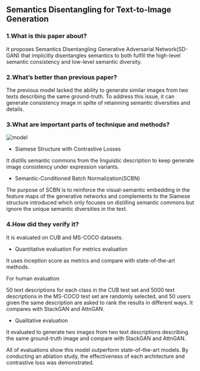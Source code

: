 ## Semantics Disentangling for Text-to-Image Generation

### 1.What is this paper about?

It proposes Semantics Disentangling Generative Adversarial Network(SD-GAN) that implicitly disentangles semantics to both fulfill the high-level semantic consistency and low-level semantic diversity.

### 2.What’s better than previous paper?

The previous model lacked the ability to generate similar images from two texts describing the same ground-truth.
To address this issue, it can generate consistency image in spilte of retainning semantic diversities and details.

### 3.What are important parts of technique and methods?

![model](../../img/SD-GAN_model.png) 

- Siamese Structure with Contrastive Losses

It distills semantic commons from the linguistic description to keep generate image consistency under expression variants.

- Semantic-Conditioned Batch Normalization(SCBN)

The purpose of SCBN is to reinforce the visual-semantic embedding in the feature maps of the generative networks and complements to the Siamese structure introduced which only focuses on distilling semantic commons but ignore the unique semantic diversities in the text.

### 4.How did they verify it?

It is evaluated on CUB and MS-COCO datasets.

- Quantitative evaluation
For metrics evaluation

It uses inception score as metrics and compare with state-of-the-art methods.

For human evaluation

50 text descriptions for each class in the CUB test set and 5000 text descriptions in the MS-COCO test set are randomly selected, and 50 users given the same description are asked to rank the results in different ways.
It compares with StackGAN and AttnGAN.

- Qualitative evaluation

It evaluated to generate two images from two text descriptions describing the same ground-truth image and compare with StackGAN and AttnGAN.

All of evaluations show this model outperform state-of-the-art models.
By conducting an ablation study, the effectiveness of each architecture and contrastive loss was demonstrated.